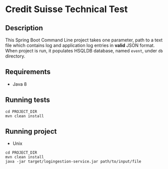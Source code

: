 # Credit Suisse Technical Test

## Description
This Spring Boot Command Line project takes one parameter, path to a text file which contains log and application log entries in **valid** JSON format. 
When project is run, it populates HSQLDB database, named `event`, under `db` directory.

## Requirements
* Java 8

## Running tests
```
cd PROJECT_DIR
mvn clean install
``` 

## Running project
* Unix
```
cd PROJECT_DIR
mvn clean install
java -jar target/logingestion-service.jar path/to/input/file
``` 
